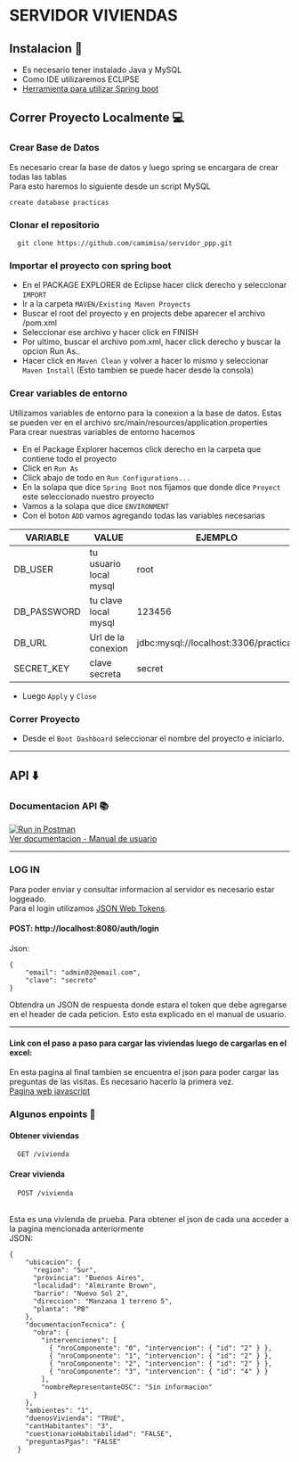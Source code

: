
# SERVIDOR VIVIENDAS
## Instalacion :wrench:

* Es necesario tener instalado Java y MySQL 
* Como IDE utilizaremos ECLIPSE
* [Herramienta para utilizar Spring boot](https://spring.io/tools)

## Correr Proyecto Localmente :computer:

### Crear Base de Datos 

Es necesario crear la base de datos y luego spring se encargara de crear todas las tablas
<br>
Para esto haremos lo siguiente desde un script MySQL
```
create database practicas
```

### Clonar el repositorio

```
  git clone https://github.com/camimisa/servidor_ppp.git
```

### Importar el proyecto con spring boot 
* En el PACKAGE EXPLORER de Eclipse hacer click derecho y seleccionar `IMPORT`
* Ir a la carpeta `MAVEN/Existing Maven Proyects`
* Buscar el root del proyecto y en projects debe aparecer el archivo /pom.xml
* Seleccionar ese archivo y hacer click en FINISH
* Por ultimo, buscar el archivo pom.xml, hacer click derecho y buscar la opcion Run As..
* Hacer click en `Maven Clean` y volver a hacer lo mismo y seleccionar `Maven Install` (Esto tambien se puede hacer desde la consola)

### Crear variables de entorno

Utilizamos variables de entorno para la conexion a la base de datos. Estas se pueden ver en el archivo src/main/resources/application.properties
<br>
Para crear nuestras variables de entorno hacemos
* En el Package Explorer hacemos click derecho en la carpeta que contiene todo el proyecto
* Click en `Run As`
* Click abajo de todo en `Run Configurations...`
* En la solapa que dice `Spring Boot` nos fijamos que donde dice `Proyect` este seleccionado nuestro proyecto
* Vamos a la solapa que dice `ENVIRONMENT`
* Con el boton `ADD` vamos agregando todas las variables necesarias

| VARIABLE             | VALUE                                                                | EJEMPLO |
| ----------------- | ------------------------------------------------------------------ | ----------- |
| DB_USER | tu usuario local mysql | root |
| DB_PASSWORD | tu clave local mysql | 123456 |
| DB_URL | Url de la conexion | jdbc:mysql://localhost:3306/practicas |
| SECRET_KEY | clave secreta | secret |

* Luego `Apply`  y `Close`

### Correr Proyecto

* Desde el `Boot Dashboard` seleccionar el nombre del proyecto e iniciarlo.
***
## API :arrow_down:

### Documentacion API :books:
[![Run in Postman](https://run.pstmn.io/button.svg)](https://app.getpostman.com/run-collection/16202751-69a7ad6c-ad38-4103-9fac-bc929e62f193?action=collection%2Ffork&collection-url=entityId%3D16202751-69a7ad6c-ad38-4103-9fac-bc929e62f193%26entityType%3Dcollection%26workspaceId%3D63e3c123-c66b-4a16-adfa-fc17b087575f#?env%5BProduccion%5D=W3sia2V5IjoiYXV0aC1rZXkiLCJ2YWx1ZSI6IiIsImVuYWJsZWQiOnRydWV9XQ==)
<br>
[Ver documentacion - Manual de usuario](https://docs.google.com/document/d/1MayJCYz-GbCCGVcoHMnvabD0ORjLwhQFhbNcQCTWhAI/edit?usp=sharing)
***
### LOG IN
Para poder enviar y consultar informacion al servidor es necesario estar loggeado.<br>
Para el login utilizamos [JSON Web Tokens](https://jwt.io/). <br>
#### POST: http://localhost:8080/auth/login
Json:
```
{
    "email": "admin02@email.com",
    "clave": "secreto"
}
```
Obtendra un JSON de respuesta donde estara el token que debe agregarse en el header de cada peticion. 
Esto esta explicado en el manual de usuario.
***
#### Link con el paso a paso para cargar las viviendas luego de cargarlas en el excel: 
En esta pagina al final tambien se encuentra el json para poder cargar las preguntas de las visitas. Es necesario hacerlo la primera vez.<br>
[Pagina web javascript](https://confident-bardeen-5ab688.netlify.app/)

### Algunos enpoints :link:
#### Obtener viviendas
```
  GET /vivienda
```

#### Crear vivienda

```
  POST /vivienda
```

<br> Esta es una vivienda de prueba. Para obtener el json de cada una acceder a la pagina mencionada anteriormente<br>
JSON: 
```
{
    "ubicacion": {
      "region": "Sur",
      "provincia": "Buenos Aires",
      "localidad": "Almirante Brown",
      "barrio": "Nuevo Sol 2",
      "direccion": "Manzana 1 terreno 5",
      "planta": "PB"
    },
    "documentacionTecnica": {
      "obra": {
        "intervenciones": [
          { "nroComponente": "0", "intervencion": { "id": "2" } },
          { "nroComponente": "1", "intervencion": { "id": "2" } },
          { "nroComponente": "2", "intervencion": { "id": "2" } },
          { "nroComponente": "3", "intervencion": { "id": "4" } }
        ],
        "nombreRepresentanteOSC": "Sin informacion"
      }
    },
    "ambientes": "1",
    "duenosVivienda": "TRUE",
    "cantHabitantes": "3",
    "cuestionarioHabitabilidad": "FALSE",
    "preguntasPgas": "FALSE"
  }
  ```
